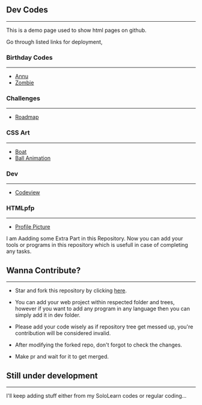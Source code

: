 ## Dev Codes
<hr>
This is a demo page used to show html pages on github.

Go through listed links for deployment,

### Birthday Codes

<hr>

- [Annu](https://mr-vabs.github.io/apps/B'day/Annu.html)
- [Zombie](https://mr-vabs.github.io/apps/B'day/Zombie.html)

### Challenges

<hr>

- [Roadmap](https://mr-vabs.github.io/apps/Challenge/roadmap.html)

### CSS Art

<hr>

- [Boat](https://mr-vabs.github.io/apps/Css%20art/Boat.html)
- [Ball Animation](https://mr-vabs.github.io/apps/Css%20art/ball-animation.htm)

### Dev

<hr>

- [Codeview](https://github.com/Mr-vabs/apps/tree/main/Dev)

### HTMLpfp

<hr>

- [Profile Picture](https://mr-vabs.github.io/apps/HTMLpfp/index.htm)


I am Aadding some Extra Part in this Repository. Now you can add your tools or programs in this repository which is usefull in case of completing any tasks.

## Wanna Contribute?

<hr>

- Star and fork this repository by clicking [here](https://github.com/Mr-vabs/apps/fork).

- You can add your web project within respected folder and trees, however if you want to add any program in any language then you can simply add it in dev folder.

- Please add your code wisely as if repository tree get messed up, you're contribution will be considered invalid.

- After modifying the forked repo, don't forgot to check the changes.

- Make pr and wait for it to get merged.

## Still under development 

<hr>

I'll keep adding stuff either from my SoloLearn codes or regular coding...

